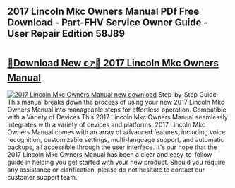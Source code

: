 ## 2017 Lincoln Mkc Owners Manual PDf Free Download - Part-FHV Service Owner Guide - User Repair Edition 58J89

# <h2><a href="http://bc10556.oget.top/?id=2017+Lincoln+Mkc+Owners+Manual">🔗Download New 👉🔴 2017 Lincoln Mkc Owners Manual</a></h2>

[![2017 Lincoln Mkc Owners Manual new download](https://i.imgur.com/5g1atiW.png)](http://bc10556.oget.top/?id=2017+Lincoln+Mkc+Owners+Manual)
Step-by-Step Guide This manual breaks down the process of using your new 2017 Lincoln Mkc Owners Manual into manageable steps for effortless operation. Compatible with a Variety of Devices This 2017 Lincoln Mkc Owners Manual seamlessly integrates with a variety of devices and platforms. 2017 Lincoln Mkc Owners Manual comes with an array of advanced features, including voice recognition, customizable settings, multi-language support, and automatic backups, all accessible through the user interface. It's our hope that the 2017 Lincoln Mkc Owners Manual has been a clear and easy-to-follow guide in helping you get started with your new product. Should you require any assistance or clarification, please do not hesitate to contact our customer support team.
